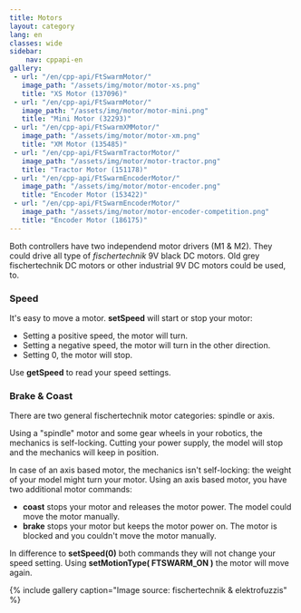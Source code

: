 ```yaml
---
title: Motors
layout: category
lang: en
classes: wide
sidebar:
    nav: cppapi-en
gallery:
 - url: "/en/cpp-api/FtSwarmMotor/"
   image_path: "/assets/img/motor/motor-xs.png"
   title: "XS Motor (137096)"
 - url: "/en/cpp-api/FtSwarmMotor/"
   image_path: "/assets/img/motor/motor-mini.png"
   title: "Mini Motor (32293)"
 - url: "/en/cpp-api/FtSwarmXMMotor/"
   image_path: "/assets/img/motor/motor-xm.png"
   title: "XM Motor (135485)"
 - url: "/en/cpp-api/FtSwarmTractorMotor/"
   image_path: "/assets/img/motor/motor-tractor.png"
   title: "Tractor Motor (151178)"
 - url: "/en/cpp-api/FtSwarmEncoderMotor/"
   image_path: "/assets/img/motor/motor-encoder.png"
   title: "Encoder Motor (153422)"
 - url: "/en/cpp-api/FtSwarmEncoderMotor/"
   image_path: "/assets/img/motor/motor-encoder-competition.png"
   title: "Encoder Motor (186175)"
---
```

Both controllers have two independend motor drivers (M1 & M2). They could drive all type of *fischertechnik* 9V black DC motors. 
Old grey fischertechnik DC motors or other industrial 9V DC motors could be used, to.

### Speed

It's easy to move a motor. **setSpeed** will start or stop your motor:
- Setting a positive speed, the motor will turn.
- Setting a negative speed, the motor will turn in the other direction.
- Setting 0, the motor will stop.

Use **getSpeed** to read your speed settings.

### Brake & Coast

There are two general fischertechnik motor categories: spindle or axis. 

Using a "spindle" motor and some gear wheels in your robotics, the mechanics is self-locking. 
Cutting your power supply, the model will stop and the mechanics will keep in position. 

In case of an axis based motor, the mechanics isn't self-locking: the weight of your model might turn your motor.
Using an axis based motor, you have two additional motor commands:

- **coast** stops your motor and releases the motor power. The model could move the motor manually.
- **brake** stops your motor but keeps the motor power on. The motor is blocked and you couldn't move the motor manually.

In difference to **setSpeed(0)** both commands they will not change your speed setting. Using **setMotionType( FTSWARM_ON )** the motor will move again.

{% include gallery caption="Image source: fischertechnik & elektrofuzzis" %}